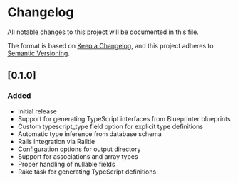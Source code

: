 # Changelog

All notable changes to this project will be documented in this file.

The format is based on [Keep a Changelog](https://keepachangelog.com/en/1.0.0/),
and this project adheres to [Semantic Versioning](https://semver.org/spec/v2.0.0.html).

## [0.1.0]

### Added

- Initial release
- Support for generating TypeScript interfaces from Blueprinter blueprints
- Custom typescript_type field option for explicit type definitions
- Automatic type inference from database schema
- Rails integration via Railtie
- Configuration options for output directory
- Support for associations and array types
- Proper handling of nullable fields
- Rake task for generating TypeScript definitions
